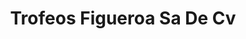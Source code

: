 ---
title: "Trofeos Figueroa Sa De Cv"
url: /ciudad-de-mexico/trofeos-figueroa-sa-de-cv/
shop: supermercado
---